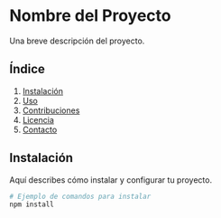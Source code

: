 # Nombre del Proyecto

Una breve descripción del proyecto.

## Índice

1. [Instalación](#instalación)
2. [Uso](#uso)
3. [Contribuciones](#contribuciones)
4. [Licencia](#licencia)
5. [Contacto](#contacto)

## Instalación

Aquí describes cómo instalar y configurar tu proyecto.

```bash
# Ejemplo de comandos para instalar
npm install
